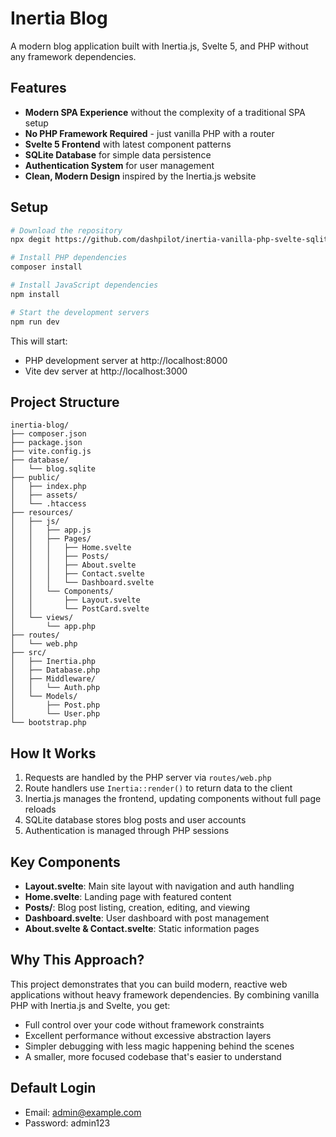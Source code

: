 # Inertia Blog

A modern blog application built with Inertia.js, Svelte 5, and PHP without any framework dependencies.

## Features

-   **Modern SPA Experience** without the complexity of a traditional SPA setup
-   **No PHP Framework Required** - just vanilla PHP with a router
-   **Svelte 5 Frontend** with latest component patterns
-   **SQLite Database** for simple data persistence
-   **Authentication System** for user management
-   **Clean, Modern Design** inspired by the Inertia.js website

## Setup

```bash
# Download the repository
npx degit https://github.com/dashpilot/inertia-vanilla-php-svelte-sqlite

# Install PHP dependencies
composer install

# Install JavaScript dependencies
npm install

# Start the development servers
npm run dev
```

This will start:

-   PHP development server at http://localhost:8000
-   Vite dev server at http://localhost:3000

## Project Structure

```
inertia-blog/
├── composer.json
├── package.json
├── vite.config.js
├── database/
│   └── blog.sqlite
├── public/
│   ├── index.php
│   ├── assets/
│   └── .htaccess
├── resources/
│   ├── js/
│   │   ├── app.js
│   │   ├── Pages/
│   │   │   ├── Home.svelte
│   │   │   ├── Posts/
│   │   │   ├── About.svelte
│   │   │   ├── Contact.svelte
│   │   │   └── Dashboard.svelte
│   │   └── Components/
│   │       ├── Layout.svelte
│   │       └── PostCard.svelte
│   └── views/
│       └── app.php
├── routes/
│   └── web.php
├── src/
│   ├── Inertia.php
│   ├── Database.php
│   ├── Middleware/
│   │   └── Auth.php
│   └── Models/
│       ├── Post.php
│       └── User.php
└── bootstrap.php
```

## How It Works

1. Requests are handled by the PHP server via `routes/web.php`
2. Route handlers use `Inertia::render()` to return data to the client
3. Inertia.js manages the frontend, updating components without full page reloads
4. SQLite database stores blog posts and user accounts
5. Authentication is managed through PHP sessions

## Key Components

-   **Layout.svelte**: Main site layout with navigation and auth handling
-   **Home.svelte**: Landing page with featured content
-   **Posts/**: Blog post listing, creation, editing, and viewing
-   **Dashboard.svelte**: User dashboard with post management
-   **About.svelte & Contact.svelte**: Static information pages

## Why This Approach?

This project demonstrates that you can build modern, reactive web applications without heavy framework dependencies. By combining vanilla PHP with Inertia.js and Svelte, you get:

-   Full control over your code without framework constraints
-   Excellent performance without excessive abstraction layers
-   Simpler debugging with less magic happening behind the scenes
-   A smaller, more focused codebase that's easier to understand

## Default Login

-   Email: admin@example.com
-   Password: admin123
